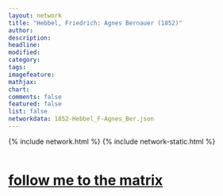 ```yaml
---
layout: network
title: "Hebbel, Friedrich: Agnes Bernauer (1852)"
author:
description:
headline:
modified:
category:
tags: 
imagefeature: 
mathjax: 
chart: 
comments: false
featured: false
list: false
networkdata: 1852-Hebbel_F-Agnes_Ber.json
---
```

{% include network.html %}
{% include network-static.html %}
<div class="row">
  <div class="small-5 small-centered columns"><a href="/matrix43"><h1>follow me to the matrix</h1></a>
</div>
</div>
